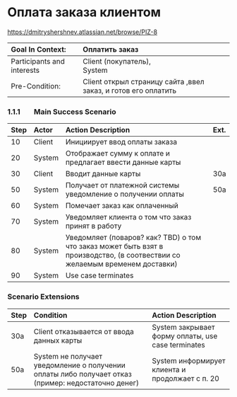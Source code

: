 # **Оплата заказа клиентом**
<https://dmitryshershnev.atlassian.net/browse/PIZ-8> 

|Goal In Context:|Оплатить заказ|
| :- | :- |
|Participants and interests|Client (покупатель), <br>System|
|Pre-Condition:|Client открыл страницу сайта ,ввел заказ, и готов его оплатить|
### **1.1.1        Main Success Scenario**

|**Step**|**Actor**|**Action Description**|**Ext.**|
| :- | :- | :- | :- |
|10|Client|Инициирует ввод оплаты заказа||
|20|System|Отображает сумму к оплате и предлагает ввести данные карты||
|30|Client|Вводит данные карты |30a|
|50|System|Получает от платежной системы уведомление о получении оплаты|50a|
|60|System|Помечает заказ как оплаченный||
|70|System|Уведомляет клиента о том что заказ принят в работу||
|80|System|Уведомляет (поваров? как? TBD) о том что заказ может быть взят в производство, (в соотвествии со желаемым временем доставки)||
|90|System|Use case terminates||
### **Scenario Extensions**

|**Step**|**Condition**|**Action Description**|
| :- | :- | :- |
|30a|Client отказывается от ввода данных карты|System закрывает форму оплаты, use case terminates|
|50a|System не получает уведомление о получении оплаты либо получает отказ (пример: недостаточно денег)|System информирует клиента и продолжает с п. 20|

